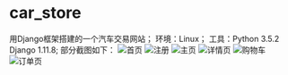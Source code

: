 # car_store
用Django框架搭建的一个汽车交易网站；
环境：Linux；
工具：Python 3.5.2   Django 1.11.8;
部分截图如下：
![首页](https://github.com/wddzz/car_store/raw/master/shouye.jpg)
![注册](https://github.com/wddzz/car_store/raw/master/zhuce.png)
![主页](https://github.com/wddzz/car_store/raw/master/zhuye.jpg)
![详情页](https://github.com/wddzz/car_store/raw/master/xiangqingye.jpg)
![购物车](https://github.com/wddzz/car_store/raw/master/gouwuchen.png)
![订单页](https://github.com/wddzz/car_store/raw/master/dingdan.png)
